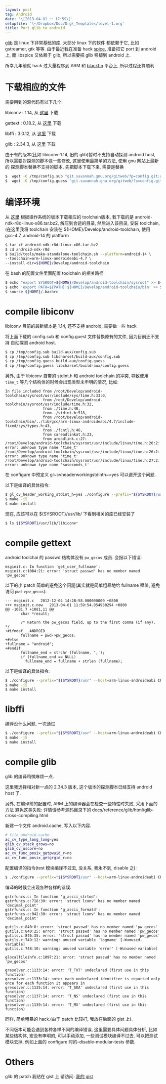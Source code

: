 ```yaml
---
layout: post
tag: Android
date: '\[2013-04-01 一 17:59\]'
setupfile: '\~/Dropbox/Doc/Org\_Templates/level-1.org'
title: Port glib to android
---
```


[glib](https://developer.gnome.org/glib/) 是 linux 下非常基础的库,
大部分 linux 下的软件 都依赖于它, 比如 gstreamer, gtk 等等.
由于最近我在准备 hack [spice](http://mathslinux.org/?cat%3D39), 准备把它
port 到 android 上, 而 libspice 又依赖于 glib, 所以需要把 glib 移植到
android 上.

所幸几年前就 hack 过大量程序到 ARM 和
[blackfin](http://en.wikipedia.org/wiki/Blackfin) 平台上,
所以过程还算顺利.

下载相应的文件
==============

需要用到的源代码有以下几个:

libiconv
:   1.14, 从
    [这里](http://ftp.gnu.org/pub/gnu/libiconv/libiconv-1.14.tar.gz)
    下载

gettext
:   0.18.2, 从
    [这里](http://ftp.gnu.org/pub/gnu/gettext/gettext-0.18.2.tar.gz)
    下载

libffi
:   3.0.12, 从
    [这里](ftp://sourceware.org/pub/libffi/libffi-3.0.12.tar.gz) 下载

glib
:   2.34.3, 从
    [这里](http://ftp.gnome.org/pub/gnome/sources/glib/2.34/glib-2.34.3.tar.xz)
    下载

由于有的版本(比如 libiconv-1.14, 旧的 glib)暂时不支持自动探测 android
host, 所以需要对探测的脚本做一些修改, 这里使用最简单的方法, 使用 gnu
网站上最新的 探测脚本替换不支持的脚本, 先把脚本下载下来, 需要是替换

``` bash
$  wget -O /tmp/config.sub "git.savannah.gnu.org/gitweb/?p=config.git;a=blob_plain;f=config.sub;hb=HEAD"
$  wget -O /tmp/config.guess "git.savannah.gnu.org/gitweb/?p=config.git;a=blob_plain;f=config.guess;hb=HEAD"
```

编译环境
========

从 [这里](http://developer.android.com/tools/sdk/ndk/index.html)
根据操作系统的版本下载相应的 toolchain版本, 我下载的是
android-ndk-r8d-linux-x86.tar.bz2, 解压到合适的目录, 然后进入该目录,
安装 toolchain, (在这里我将 toolchain 安装在
\${HOME}/Develop/android-toolchain, 使用 gcc-4.7, android-14 的 platform

``` bash
$ tar xf android-ndk-r8d-linux-x86.tar.bz2
$ cd android-ndk-r8d
$ build/tools/make-standalone-toolchain.sh --platform=android-14 \
--toolchain=arm-linux-androideabi-4.7 \
--install-dir=${HOME}/Develop/android-toolchain
```

在 bash 的配置文件里面配置 toolchain 的相关路径

``` bash
$ echo "export SYSROOT=${HOME}/Develop/android-toolchain/sysroot" >> ${HOME}/.bashrc
$ echo 'export PATH=${PATH}:${HOME}/Develop/android-toolchain/bin' >> ${HOME}/.bashrc
$ source ${HOME}/.bashrc
```

compile libiconv
================

libiconv 目前的最新版本是 1.14, 还不支持 android, 需要做一些 hack

将上面下载的 config.sub 和 config.guest 文件替换原有的文件,
因为目前还不支持 自动探测 android host.

``` bash
$ cp /tmp/config.sub build-aux/config.sub 
$ cp /tmp/config.sub libcharset/build-aux/config.sub 
$ cp /tmp/config.guess build-aux/config.guess 
$ cp /tmp/config.guess libcharset/build-aux/config.guess 
```

另外, 由于 libiconv 自带的 stdint.h 和 android toolchain 的冲突,
导致使用 `time_t` 等几个结构体的时候会出现类型未申明的情况, 比如:

``` example
In file included from /root/Develop/android-toolchain/sysroot/usr/include/sys/time.h:33:0,
                 from /root/Develop/android-toolchain/sysroot/usr/include/time.h:32,
                 from ./time.h:40,
                 from ./stdint.h:518,
                 from /root/Develop/android-toolchain/bin/../lib/gcc/arm-linux-androideabi/4.7/include-fixed/sys/types.h:43,
                 from ./fcntl.h:46,
                 from careadlinkat.h:23,
                 from areadlink.c:27:
/root/Develop/android-toolchain/sysroot/usr/include/linux/time.h:20:2: error: unknown type name 'time_t'
/root/Develop/android-toolchain/sysroot/usr/include/linux/time.h:26:2: error: unknown type name 'time_t'
/root/Develop/android-toolchain/sysroot/usr/include/linux/time.h:27:2: error: unknown type name 'suseconds_t'
```

在 configure 中预定义 gl~cvheaderworkingstdinth~=yes 可以避开这个问题.

以下是编译的具体指令:

``` bash
$ gl_cv_header_working_stdint_h=yes ./configure --prefix="${SYSROOT}/usr" --host=arm-linux-androideabi CFLAGS="--sysroot $SYSROOT" --enable-static
$ make -j5
$ make install
```

现在, 应该可以在 \${SYSROOT}/usr/lib/ 下看到相关的库已经安装了

``` bash
$ ls ${SYSROOT}/usr/lib/libiconv*
```

compile gettext
===============

android toolchai 的 passwd 结构体没有 `pw_gecos` 成员. 会报以下错误:

``` example
msginit.c: In function 'get_user_fullname':
msginit.c:1084:21: error: 'struct passwd' has no member named 'pw_gecos'
```

以下的小 patch 简单的避免这个问题(其实就是简单粗暴地给 fullname 赋值,
避免访问 `pwd->pw_gecos`):

``` example
--- msginit.c   2012-12-04 14:28:58.000000000 +0800
+++ msginit.c.new   2013-04-01 11:59:54.054980294 +0800
@@ -1081,7 +1081,11 @@
       char *result;

       /* Return the pw_gecos field, up to the first comma (if any).  */
+#ifndef __ANDROID__
       fullname = pwd->pw_gecos;
+#else
+fullname = "android";
+#endif
       fullname_end = strchr (fullname, ',');
       if (fullname_end == NULL)
         fullname_end = fullname + strlen (fullname);
```

以下是编译的具体指令:

``` bash
$ ./configure --prefix="${SYSROOT}/usr" --host=arm-linux-androideabi CFLAGS="--sysroot $SYSROOT" --enable-static --disable-java --disable-native-java
$ make -j5
$ make install
```

libffi
======

编译没什么问题, 一次通过

``` bash
$ ./configure --prefix="${SYSROOT}/usr" --host=arm-linux-androideabi CFLAGS="--sysroot $SYSROOT" --enable-static
$ make -j5
$ make install 
```

compile glib
============

glib 的编译稍微麻烦一点.

这里我选择相对新一点的 2.34.3 版本, 这个版本的探测脚本已经支持 android
host 了.

另外, 在编译前的配置时, ARM 上的编译器会在检查一些特性时失败,
采用下面的方法 避免这类失败: 详情请参考源码目录下的
docs/reference/glib/html/glib-cross-compiling.html

新建一个文件 android.cache, 写入以下内容.

``` bash
# file android.cache
ac_cv_type_long_long=yes
glib_cv_stack_grows=no
glib_cv_uscore=no
ac_cv_func_posix_getpwuid_r=no
ac_cv_func_posix_getgrgid_r=no
```

配置编译的指令(test 模块编译不过去, 没关系, 我永不到, disable 之):

``` bash
$ ./configure --prefix="${SYSROOT}/usr" --host=arm-linux-androideabi CFLAGS="--sysroot $SYSROOT" --enable-static --cache-file=android.cache --disable-modular-tests
```

编译的时候会出现各种各样的错误:

``` example
gstrfuncs.c: In function 'g_ascii_strtod':
gstrfuncs.c:718:30: error: 'struct lconv' has no member named 'decimal_point'
gstrfuncs.c: In function 'g_ascii_formatd':
gstrfuncs.c:942:30: error: 'struct lconv' has no member named 'decimal_point'

gutils.c:840:8: error: 'struct passwd' has no member named 'pw_gecos'
gutils.c:840:25: error: 'struct passwd' has no member named 'pw_gecos'
gutils.c:846:35: error: 'struct passwd' has no member named 'pw_gecos'
gutils.c:749:12: warning: unused variable 'logname' [-Wunused-variable]
gutils.c:748:10: warning: unused variable 'error' [-Wunused-variable]

glocalfileinfo.c:1097:21: error: 'struct passwd' has no member named 'pw_gecos'

gresolver.c:1133:14: error: 'T_TXT' undeclared (first use in this function)
gresolver.c:1133:14: note: each undeclared identifier is reported only once for each function it appears in
gresolver.c:1135:14: error: 'T_SOA' undeclared (first use in this function)
gresolver.c:1137:14: error: 'T_NS' undeclared (first use in this function)
gresolver.c:1139:14: error: 'T_MX' undeclared (first use in this function)
```

同样, 简单粗暴的 hack.(由于 patch 比较打, 我放在后面的 gist 上).

不同版本可能会遇到各种各样不同的编译错误, 这里需要具体问题具体分析, 比如
某些结构体, 宏没有申明的, 可以手动添加, 一些测试模块编译不过去,
可以把测试 模块去掉, 例如上面的 configure 时的–disable-modular-tests
参数.

Others
======

glib 的 patch 我贴在 gist 上 请访问: [我的
gist](https://gist.github.com/mathslinux/5283294)
